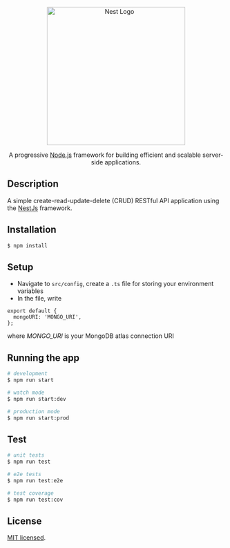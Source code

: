 <p align="center">
  <a href="http://nestjs.com/" target="blank"><img src="https://nestjs.com/img/logo_text.svg" width="320" alt="Nest Logo" /></a>
</p>

[circleci-image]: https://img.shields.io/circleci/build/github/nestjs/nest/master?token=abc123def456
[circleci-url]: https://circleci.com/gh/nestjs/nest

  <p align="center">A progressive <a href="http://nodejs.org" target="_blank">Node.js</a> framework for building efficient and scalable server-side applications.</p>


## Description

A simple create-read-update-delete (CRUD) RESTful API application using the [NestJs](https://nestjs.com) framework.

## Installation

```bash
$ npm install
```
## Setup
* Navigate to `src/config`, create a `.ts` file for storing your environment variables
* In the file, write 
```
export default {
  mongoURI: 'MONGO_URI',
};
```
where _MONGO_URI_ is your MongoDB atlas connection URI

## Running the app

```bash
# development
$ npm run start

# watch mode
$ npm run start:dev

# production mode
$ npm run start:prod
```

## Test

```bash
# unit tests
$ npm run test

# e2e tests
$ npm run test:e2e

# test coverage
$ npm run test:cov
```

## License

[MIT licensed](LICENSE).
